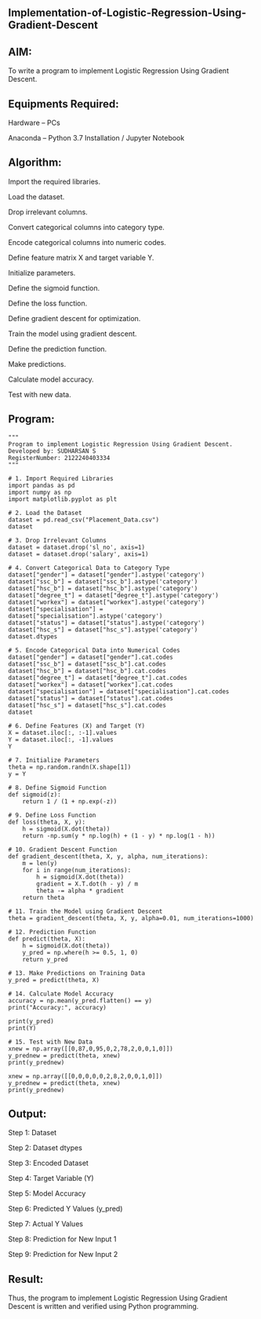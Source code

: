 ## Implementation-of-Logistic-Regression-Using-Gradient-Descent
## AIM:

To write a program to implement Logistic Regression Using Gradient Descent.

## Equipments Required:

Hardware – PCs

Anaconda – Python 3.7 Installation / Jupyter Notebook

## Algorithm:

Import the required libraries.

Load the dataset.

Drop irrelevant columns.

Convert categorical columns into category type.

Encode categorical columns into numeric codes.

Define feature matrix X and target variable Y.

Initialize parameters.

Define the sigmoid function.

Define the loss function.

Define gradient descent for optimization.

Train the model using gradient descent.

Define the prediction function.

Make predictions.

Calculate model accuracy.

Test with new data.

## Program:
```
"""
Program to implement Logistic Regression Using Gradient Descent.
Developed by: SUDHARSAN S
RegisterNumber: 2122240403334
"""

# 1. Import Required Libraries
import pandas as pd
import numpy as np
import matplotlib.pyplot as plt

# 2. Load the Dataset
dataset = pd.read_csv("Placement_Data.csv")
dataset

# 3. Drop Irrelevant Columns
dataset = dataset.drop('sl_no', axis=1)
dataset = dataset.drop('salary', axis=1)

# 4. Convert Categorical Data to Category Type
dataset["gender"] = dataset["gender"].astype('category')
dataset["ssc_b"] = dataset["ssc_b"].astype('category')
dataset["hsc_b"] = dataset["hsc_b"].astype('category')
dataset["degree_t"] = dataset["degree_t"].astype('category')
dataset["workex"] = dataset["workex"].astype('category')
dataset["specialisation"] = dataset["specialisation"].astype('category')
dataset["status"] = dataset["status"].astype('category')
dataset["hsc_s"] = dataset["hsc_s"].astype('category')
dataset.dtypes

# 5. Encode Categorical Data into Numerical Codes
dataset["gender"] = dataset["gender"].cat.codes
dataset["ssc_b"] = dataset["ssc_b"].cat.codes
dataset["hsc_b"] = dataset["hsc_b"].cat.codes
dataset["degree_t"] = dataset["degree_t"].cat.codes
dataset["workex"] = dataset["workex"].cat.codes
dataset["specialisation"] = dataset["specialisation"].cat.codes
dataset["status"] = dataset["status"].cat.codes
dataset["hsc_s"] = dataset["hsc_s"].cat.codes
dataset

# 6. Define Features (X) and Target (Y)
X = dataset.iloc[:, :-1].values
Y = dataset.iloc[:, -1].values
Y

# 7. Initialize Parameters
theta = np.random.randn(X.shape[1])
y = Y

# 8. Define Sigmoid Function
def sigmoid(z):
    return 1 / (1 + np.exp(-z))

# 9. Define Loss Function
def loss(theta, X, y):
    h = sigmoid(X.dot(theta))
    return -np.sum(y * np.log(h) + (1 - y) * np.log(1 - h))

# 10. Gradient Descent Function
def gradient_descent(theta, X, y, alpha, num_iterations):
    m = len(y)
    for i in range(num_iterations):
        h = sigmoid(X.dot(theta))
        gradient = X.T.dot(h - y) / m
        theta -= alpha * gradient
    return theta

# 11. Train the Model using Gradient Descent
theta = gradient_descent(theta, X, y, alpha=0.01, num_iterations=1000)

# 12. Prediction Function
def predict(theta, X):
    h = sigmoid(X.dot(theta))
    y_pred = np.where(h >= 0.5, 1, 0)
    return y_pred

# 13. Make Predictions on Training Data
y_pred = predict(theta, X)

# 14. Calculate Model Accuracy
accuracy = np.mean(y_pred.flatten() == y)
print("Accuracy:", accuracy)

print(y_pred)
print(Y)

# 15. Test with New Data
xnew = np.array([[0,87,0,95,0,2,78,2,0,0,1,0]])
y_prednew = predict(theta, xnew)
print(y_prednew)

xnew = np.array([[0,0,0,0,0,2,8,2,0,0,1,0]])
y_prednew = predict(theta, xnew)
print(y_prednew)
```
## Output:
Step 1: Dataset

Step 2: Dataset dtypes

Step 3: Encoded Dataset

Step 4: Target Variable (Y)

Step 5: Model Accuracy

Step 6: Predicted Y Values (y_pred)

Step 7: Actual Y Values

Step 8: Prediction for New Input 1

Step 9: Prediction for New Input 2

## Result:

Thus, the program to implement Logistic Regression Using Gradient Descent is written and verified using Python programming.
